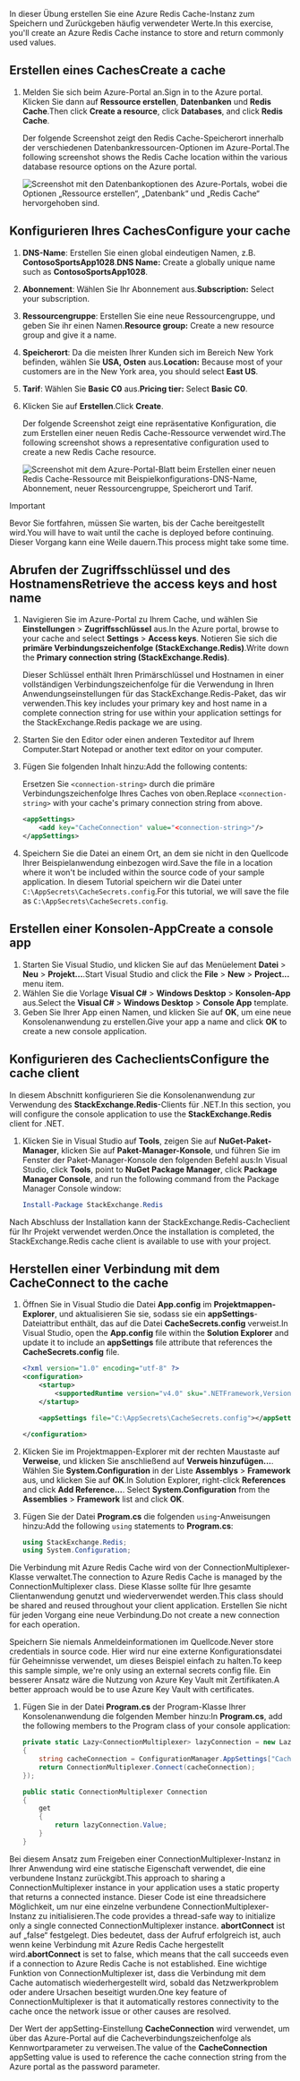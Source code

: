 <span data-ttu-id="3159e-101">In dieser Übung erstellen Sie eine Azure Redis Cache-Instanz zum Speichern und Zurückgeben häufig verwendeter Werte.</span><span class="sxs-lookup"><span data-stu-id="3159e-101">In this exercise, you'll create an Azure Redis Cache instance to store and return commonly used values.</span></span>

## <a name="create-a-cache"></a><span data-ttu-id="3159e-102">Erstellen eines Caches</span><span class="sxs-lookup"><span data-stu-id="3159e-102">Create a cache</span></span>

1. <span data-ttu-id="3159e-103">Melden Sie sich beim Azure-Portal an.</span><span class="sxs-lookup"><span data-stu-id="3159e-103">Sign in to the Azure portal.</span></span> <span data-ttu-id="3159e-104">Klicken Sie dann auf **Ressource erstellen**, **Datenbanken** und **Redis Cache**.</span><span class="sxs-lookup"><span data-stu-id="3159e-104">Then click **Create a resource**, click **Databases**, and click **Redis Cache**.</span></span>

    <span data-ttu-id="3159e-105">Der folgende Screenshot zeigt den Redis Cache-Speicherort innerhalb der verschiedenen Datenbankressourcen-Optionen im Azure-Portal.</span><span class="sxs-lookup"><span data-stu-id="3159e-105">The following screenshot shows the Redis Cache location within the various database resource options on the Azure portal.</span></span>

    ![Screenshot mit den Datenbankoptionen des Azure-Portals, wobei die Optionen „Ressource erstellen“, „Datenbank“ und „Redis Cache“ hervorgehoben sind.](../media/4-create-a-cache-1.png)

## <a name="configure-your-cache"></a><span data-ttu-id="3159e-107">Konfigurieren Ihres Caches</span><span class="sxs-lookup"><span data-stu-id="3159e-107">Configure your cache</span></span>

1. <span data-ttu-id="3159e-108">**DNS-Name**: Erstellen Sie einen global eindeutigen Namen, z.B. **ContosoSportsApp1028**.</span><span class="sxs-lookup"><span data-stu-id="3159e-108">**DNS Name:** Create a globally unique name such as **ContosoSportsApp1028**.</span></span>
1. <span data-ttu-id="3159e-109">**Abonnement**: Wählen Sie Ihr Abonnement aus.</span><span class="sxs-lookup"><span data-stu-id="3159e-109">**Subscription:** Select your subscription.</span></span>
1. <span data-ttu-id="3159e-110">**Ressourcengruppe**: Erstellen Sie eine neue Ressourcengruppe, und geben Sie ihr einen Namen.</span><span class="sxs-lookup"><span data-stu-id="3159e-110">**Resource group:** Create a new resource group and give it a name.</span></span>
1. <span data-ttu-id="3159e-111">**Speicherort**: Da die meisten Ihrer Kunden sich im Bereich New York befinden, wählen Sie **USA, Osten** aus.</span><span class="sxs-lookup"><span data-stu-id="3159e-111">**Location:** Because most of your customers are in the New York area, you should select **East US**.</span></span>
1. <span data-ttu-id="3159e-112">**Tarif**: Wählen Sie **Basic C0** aus.</span><span class="sxs-lookup"><span data-stu-id="3159e-112">**Pricing tier:** Select **Basic C0**.</span></span>
1. <span data-ttu-id="3159e-113">Klicken Sie auf **Erstellen**.</span><span class="sxs-lookup"><span data-stu-id="3159e-113">Click **Create**.</span></span>

    <span data-ttu-id="3159e-114">Der folgende Screenshot zeigt eine repräsentative Konfiguration, die zum Erstellen einer neuen Redis Cache-Ressource verwendet wird.</span><span class="sxs-lookup"><span data-stu-id="3159e-114">The following screenshot shows a representative configuration used to create a new Redis Cache resource.</span></span>

    ![Screenshot mit dem Azure-Portal-Blatt beim Erstellen einer neuen Redis Cache-Ressource mit Beispielkonfigurations-DNS-Name, Abonnement, neuer Ressourcengruppe, Speicherort und Tarif.](../media/4-create-a-cache-2.png)

> [!IMPORTANT]
> <span data-ttu-id="3159e-116">Bevor Sie fortfahren, müssen Sie warten, bis der Cache bereitgestellt wird.</span><span class="sxs-lookup"><span data-stu-id="3159e-116">You will have to wait until the cache is deployed before continuing.</span></span> <span data-ttu-id="3159e-117">Dieser Vorgang kann eine Weile dauern.</span><span class="sxs-lookup"><span data-stu-id="3159e-117">This process might take some time.</span></span>

## <a name="retrieve-the-access-keys-and-host-name"></a><span data-ttu-id="3159e-118">Abrufen der Zugriffsschlüssel und des Hostnamens</span><span class="sxs-lookup"><span data-stu-id="3159e-118">Retrieve the access keys and host name</span></span>

1. <span data-ttu-id="3159e-119">Navigieren Sie im Azure-Portal zu Ihrem Cache, und wählen Sie **Einstellungen** > **Zugriffsschlüssel** aus.</span><span class="sxs-lookup"><span data-stu-id="3159e-119">In the Azure portal, browse to your cache and select **Settings** > **Access keys**.</span></span> <span data-ttu-id="3159e-120">Notieren Sie sich die **primäre Verbindungszeichenfolge (StackExchange.Redis)**.</span><span class="sxs-lookup"><span data-stu-id="3159e-120">Write down the **Primary connection string (StackExchange.Redis)**.</span></span>

    <span data-ttu-id="3159e-121">Dieser Schlüssel enthält Ihren Primärschlüssel und Hostnamen in einer vollständigen Verbindungszeichenfolge für die Verwendung in Ihren Anwendungseinstellungen für das StackExchange.Redis-Paket, das wir verwenden.</span><span class="sxs-lookup"><span data-stu-id="3159e-121">This key includes your primary key and host name in a complete connection string for use within your application settings for the StackExchange.Redis package we are using.</span></span>

1. <span data-ttu-id="3159e-122">Starten Sie den Editor oder einen anderen Texteditor auf Ihrem Computer.</span><span class="sxs-lookup"><span data-stu-id="3159e-122">Start Notepad or another text editor on your computer.</span></span>
1. <span data-ttu-id="3159e-123">Fügen Sie folgenden Inhalt hinzu:</span><span class="sxs-lookup"><span data-stu-id="3159e-123">Add the following contents:</span></span>

    <span data-ttu-id="3159e-124">Ersetzen Sie `<connection-string>` durch die primäre Verbindungszeichenfolge Ihres Caches von oben.</span><span class="sxs-lookup"><span data-stu-id="3159e-124">Replace `<connection-string>` with your cache's primary connection string from above.</span></span>

    ```xml
    <appSettings>
        <add key="CacheConnection" value="<connection-string>"/>
    </appSettings>
    ```

1. <span data-ttu-id="3159e-125">Speichern Sie die Datei an einem Ort, an dem sie nicht in den Quellcode Ihrer Beispielanwendung einbezogen wird.</span><span class="sxs-lookup"><span data-stu-id="3159e-125">Save the file in a location where it won't be included within the source code of your sample application.</span></span> <span data-ttu-id="3159e-126">In diesem Tutorial speichern wir die Datei unter `C:\AppSecrets\CacheSecrets.config`.</span><span class="sxs-lookup"><span data-stu-id="3159e-126">For this tutorial, we will save the file as `C:\AppSecrets\CacheSecrets.config`.</span></span>

## <a name="create-a-console-app"></a><span data-ttu-id="3159e-127">Erstellen einer Konsolen-App</span><span class="sxs-lookup"><span data-stu-id="3159e-127">Create a console app</span></span>

1. <span data-ttu-id="3159e-128">Starten Sie Visual Studio, und klicken Sie auf das Menüelement **Datei** > **Neu** > **Projekt...**.</span><span class="sxs-lookup"><span data-stu-id="3159e-128">Start Visual Studio and click the **File** > **New** > **Project...** menu item.</span></span>
1. <span data-ttu-id="3159e-129">Wählen Sie die Vorlage **Visual C#** > **Windows Desktop** > **Konsolen-App** aus.</span><span class="sxs-lookup"><span data-stu-id="3159e-129">Select the **Visual C#** > **Windows Desktop** > **Console App** template.</span></span>
1. <span data-ttu-id="3159e-130">Geben Sie Ihrer App einen Namen, und klicken Sie auf **OK**, um eine neue Konsolenanwendung zu erstellen.</span><span class="sxs-lookup"><span data-stu-id="3159e-130">Give your app a name and click **OK** to create a new console application.</span></span>

## <a name="configure-the-cache-client"></a><span data-ttu-id="3159e-131">Konfigurieren des Cacheclients</span><span class="sxs-lookup"><span data-stu-id="3159e-131">Configure the cache client</span></span>

<span data-ttu-id="3159e-132">In diesem Abschnitt konfigurieren Sie die Konsolenanwendung zur Verwendung des **StackExchange.Redis**-Clients für .NET.</span><span class="sxs-lookup"><span data-stu-id="3159e-132">In this section, you will configure the console application to use the **StackExchange.Redis** client for .NET.</span></span>

1. <span data-ttu-id="3159e-133">Klicken Sie in Visual Studio auf **Tools**, zeigen Sie auf **NuGet-Paket-Manager**, klicken Sie auf **Paket-Manager-Konsole**, und führen Sie im Fenster der Paket-Manager-Konsole den folgenden Befehl aus:</span><span class="sxs-lookup"><span data-stu-id="3159e-133">In Visual Studio, click **Tools**, point to **NuGet Package Manager**, click **Package Manager Console**, and run the following command from the Package Manager Console window:</span></span>

    ```powershell
    Install-Package StackExchange.Redis
    ```

<span data-ttu-id="3159e-134">Nach Abschluss der Installation kann der StackExchange.Redis-Cacheclient für Ihr Projekt verwendet werden.</span><span class="sxs-lookup"><span data-stu-id="3159e-134">Once the installation is completed, the StackExchange.Redis cache client is available to use with your project.</span></span>

## <a name="connect-to-the-cache"></a><span data-ttu-id="3159e-135">Herstellen einer Verbindung mit dem Cache</span><span class="sxs-lookup"><span data-stu-id="3159e-135">Connect to the cache</span></span>

1. <span data-ttu-id="3159e-136">Öffnen Sie in Visual Studio die Datei **App.config** im **Projektmappen-Explorer**, und aktualisieren Sie sie, sodass sie ein **appSettings**-Dateiattribut enthält, das auf die Datei **CacheSecrets.config** verweist.</span><span class="sxs-lookup"><span data-stu-id="3159e-136">In Visual Studio, open the **App.config** file within the **Solution Explorer** and update it to include an **appSettings** file attribute that references the **CacheSecrets.config** file.</span></span>

    ```xml
    <?xml version="1.0" encoding="utf-8" ?>
    <configuration>
        <startup>
            <supportedRuntime version="v4.0" sku=".NETFramework,Version=v4.7.1" />
        </startup>

        <appSettings file="C:\AppSecrets\CacheSecrets.config"></appSettings>

    </configuration>
    ```

1. <span data-ttu-id="3159e-137">Klicken Sie im Projektmappen-Explorer mit der rechten Maustaste auf **Verweise**, und klicken Sie anschließend auf **Verweis hinzufügen...**. Wählen Sie **System.Configuration** in der Liste **Assemblys** > **Framework** aus, und klicken Sie auf **OK**.</span><span class="sxs-lookup"><span data-stu-id="3159e-137">In Solution Explorer, right-click **References** and click **Add Reference...**. Select **System.Configuration** from the **Assemblies** > **Framework** list and click **OK**.</span></span>

1. <span data-ttu-id="3159e-138">Fügen Sie der Datei **Program.cs** die folgenden `using`-Anweisungen hinzu:</span><span class="sxs-lookup"><span data-stu-id="3159e-138">Add the following `using` statements to **Program.cs**:</span></span>

    ```csharp
    using StackExchange.Redis;
    using System.Configuration;
    ```

<span data-ttu-id="3159e-139">Die Verbindung mit Azure Redis Cache wird von der ConnectionMultiplexer-Klasse verwaltet.</span><span class="sxs-lookup"><span data-stu-id="3159e-139">The connection to Azure Redis Cache is managed by the ConnectionMultiplexer class.</span></span> <span data-ttu-id="3159e-140">Diese Klasse sollte für Ihre gesamte Clientanwendung genutzt und wiederverwendet werden.</span><span class="sxs-lookup"><span data-stu-id="3159e-140">This class should be shared and reused throughout your client application.</span></span> <span data-ttu-id="3159e-141">Erstellen Sie nicht für jeden Vorgang eine neue Verbindung.</span><span class="sxs-lookup"><span data-stu-id="3159e-141">Do not create a new connection for each operation.</span></span>

<span data-ttu-id="3159e-142">Speichern Sie niemals Anmeldeinformationen im Quellcode.</span><span class="sxs-lookup"><span data-stu-id="3159e-142">Never store credentials in source code.</span></span> <span data-ttu-id="3159e-143">Hier wird nur eine externe Konfigurationsdatei für Geheimnisse verwendet, um dieses Beispiel einfach zu halten.</span><span class="sxs-lookup"><span data-stu-id="3159e-143">To keep this sample simple, we're only using an external secrets config file.</span></span> <span data-ttu-id="3159e-144">Ein besserer Ansatz wäre die Nutzung von Azure Key Vault mit Zertifikaten.</span><span class="sxs-lookup"><span data-stu-id="3159e-144">A better approach would be to use Azure Key Vault with certificates.</span></span>

1. <span data-ttu-id="3159e-145">Fügen Sie in der Datei **Program.cs** der Program-Klasse Ihrer Konsolenanwendung die folgenden Member hinzu:</span><span class="sxs-lookup"><span data-stu-id="3159e-145">In **Program.cs**, add the following members to the Program class of your console application:</span></span>

    ```csharp
    private static Lazy<ConnectionMultiplexer> lazyConnection = new Lazy<ConnectionMultiplexer>(() =>
    {
        string cacheConnection = ConfigurationManager.AppSettings["CacheConnection"].ToString();
        return ConnectionMultiplexer.Connect(cacheConnection);
    });

    public static ConnectionMultiplexer Connection
    {
        get
        {
            return lazyConnection.Value;
        }
    }
    ```

<span data-ttu-id="3159e-146">Bei diesem Ansatz zum Freigeben einer ConnectionMultiplexer-Instanz in Ihrer Anwendung wird eine statische Eigenschaft verwendet, die eine verbundene Instanz zurückgibt.</span><span class="sxs-lookup"><span data-stu-id="3159e-146">This approach to sharing a ConnectionMultiplexer instance in your application uses a static property that returns a connected instance.</span></span> <span data-ttu-id="3159e-147">Dieser Code ist eine threadsichere Möglichkeit, um nur eine einzelne verbundene ConnectionMultiplexer-Instanz zu initialisieren.</span><span class="sxs-lookup"><span data-stu-id="3159e-147">The code provides a thread-safe way to initialize only a single connected ConnectionMultiplexer instance.</span></span> <span data-ttu-id="3159e-148">**abortConnect** ist auf „false“ festgelegt. Dies bedeutet, dass der Aufruf erfolgreich ist, auch wenn keine Verbindung mit Azure Redis Cache hergestellt wird.</span><span class="sxs-lookup"><span data-stu-id="3159e-148">**abortConnect** is set to false, which means that the call succeeds even if a connection to Azure Redis Cache is not established.</span></span> <span data-ttu-id="3159e-149">Eine wichtige Funktion von ConnectionMultiplexer ist, dass die Verbindung mit dem Cache automatisch wiederhergestellt wird, sobald das Netzwerkproblem oder andere Ursachen beseitigt wurden.</span><span class="sxs-lookup"><span data-stu-id="3159e-149">One key feature of ConnectionMultiplexer is that it automatically restores connectivity to the cache once the network issue or other causes are resolved.</span></span>

<span data-ttu-id="3159e-150">Der Wert der appSetting-Einstellung **CacheConnection** wird verwendet, um über das Azure-Portal auf die Cacheverbindungszeichenfolge als Kennwortparameter zu verweisen.</span><span class="sxs-lookup"><span data-stu-id="3159e-150">The value of the **CacheConnection** appSetting value is used to reference the cache connection string from the Azure portal as the password parameter.</span></span>
